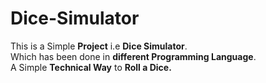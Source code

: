 ## <h1> Dice-Simulator </h1>
This is a Simple **Project** i.e **Dice Simulator**.
<br>
Which has been done in **different Programming Language**.
<br>
A Simple **Technical Way** to **Roll a Dice.**
